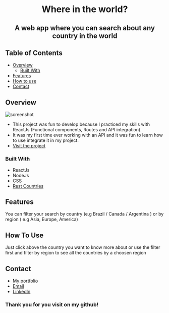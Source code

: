 <h1 align="center">Where in the world?</h1>

<h2 align="center">A web app where you can search about any country in the world</h2>

## Table of Contents

- [Overview](#overview)
  - [Built With](#built-with)
- [Features](#features)
- [How to use](#how-to-use)
- [Contact](#contact)

## Overview

![screenshot](https://im2.ezgif.com/tmp/ezgif-2-dc6897aa5c.gif)

- This project was fun to develop because I  practiced my skills with ReactJs (Functional components, Routes and API integration).
- It was my first time ever working with an API and it was fun to learn how to use integrate it in my project.
- [Visit the project](https://whereintheworldcountries.netlify.app/)

### Built With

- ReactJs
- NodeJs
- CSS
- [Rest Countries](https://restcountries.com/)

## Features

<p>You can filter your search by country (e.g Brazil / Canada / Argentina ) or by region ( e.g Asia, Europe, America)</p>

## How To Use

<p>Just click above the country you want to know more about or use the filter first and filter by region to see all the countries by a choosen region</p>

## Contact

- [My portfolio](https://guilhermezalla.github.io/)
- [Email](zallaguilherme@gmail.com)
- [LinkedIn](https://www.linkedin.com/in/guilhermezalla/)

<h3>Thank you for you visit on my github!</h3>
